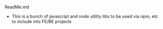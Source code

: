 ReadMe.md

* This is a bunch of javascript and node utility libs to be used via npm, etc to include into FE/BE projects

